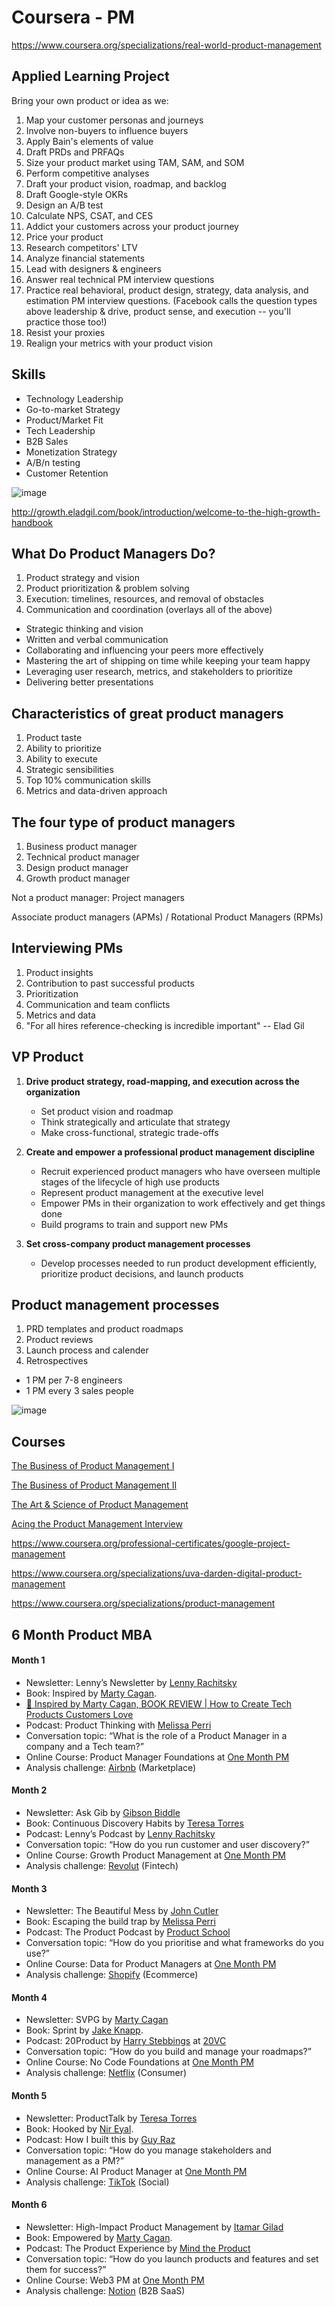 # Coursera - PM

<https://www.coursera.org/specializations/real-world-product-management>

## Applied Learning Project

Bring your own product or idea as we:

1. Map your customer personas and journeys
2. Involve non-buyers to influence buyers
3. Apply Bain's elements of value
4. Draft PRDs and PRFAQs
5. Size your product market using TAM, SAM, and SOM
6. Perform competitive analyses
7. Draft your product vision, roadmap, and backlog
8. Draft Google-style OKRs
9. Design an A/B test
10. Calculate NPS, CSAT, and CES
11. Addict your customers across your product journey
12. Price your product
13. Research competitors' LTV
14. Analyze financial statements
15. Lead with designers & engineers
16. Answer real technical PM interview questions
17. Practice real behavioral, product design, strategy, data analysis, and estimation PM interview questions. (Facebook calls the question types above leadership & drive, product sense, and execution -- you'll practice those too!)
18. Resist your proxies
19. Realign your metrics with your product vision

## Skills

- Technology Leadership
- Go-to-market Strategy
- Product/Market Fit
- Tech Leadership
- B2B Sales
- Monetization Strategy
- A/B/n testing
- Customer Retention

![image](../../media/Product-Management_Coursera-PM-image1.jpg)

<http://growth.eladgil.com/book/introduction/welcome-to-the-high-growth-handbook>

## What Do Product Managers Do?

1. Product strategy and vision
2. Product prioritization & problem solving
3. Execution: timelines, resources, and removal of obstacles
4. Communication and coordination (overlays all of the above)

- Strategic thinking and vision
- Written and verbal communication
- Collaborating and influencing your peers more effectively
- Mastering the art of shipping on time while keeping your team happy
- Leveraging user research, metrics, and stakeholders to prioritize
- Delivering better presentations

## Characteristics of great product managers

1. Product taste
2. Ability to prioritize
3. Ability to execute
4. Strategic sensibilities
5. Top 10% communication skills
6. Metrics and data-driven approach

## The four type of product managers

1. Business product manager
2. Technical product manager
3. Design product manager
4. Growth product manager

Not a product manager: Project managers

Associate product managers (APMs) / Rotational Product Managers (RPMs)

## Interviewing PMs

1. Product insights
2. Contribution to past successful products
3. Prioritization
4. Communication and team conflicts
5. Metrics and data
6. "For all hires reference-checking is incredible important" -- Elad Gil

## VP Product

1. **Drive product strategy, road-mapping, and execution across the organization**
    - Set product vision and roadmap
    - Think strategically and articulate that strategy
    - Make cross-functional, strategic trade-offs

2. **Create and empower a professional product management discipline**
    - Recruit experienced product managers who have overseen multiple stages of the lifecycle of high use products
    - Represent product management at the executive level
    - Empower PMs in their organization to work effectively and get things done
    - Build programs to train and support new PMs

3. **Set cross-company product management processes**
    - Develop processes needed to run product development efficiently, prioritize product decisions, and launch products

## Product management processes

1. PRD templates and product roadmaps
2. Product reviews
3. Launch process and calender
4. Retrospectives

- 1 PM per 7-8 engineers
- 1 PM every 3 sales people

![image](../../media/Product-Management_Coursera-PM-image2.jpg)

## Courses

[The Business of Product Management I](https://www.coursera.org/learn/the-business-of-product-management-one)

[The Business of Product Management II](https://www.coursera.org/learn/real-world-product-management-skills)

[The Art & Science of Product Management](https://www.coursera.org/learn/pms-leading-design-engineering-ai-ml)

[Acing the Product Management Interview](https://www.coursera.org/learn/acing-product-management-interviews)

<https://www.coursera.org/professional-certificates/google-project-management>

<https://www.coursera.org/specializations/uva-darden-digital-product-management>

<https://www.coursera.org/specializations/product-management>

## 6 Month Product MBA

#### Month 1

- Newsletter: Lenny’s Newsletter by [Lenny Rachitsky](https://www.linkedin.com/in/ACoAAABGvmoB4S920iEQfSFO_P91nw2wPqfPoic)
- Book: Inspired by [Marty Cagan](https://www.linkedin.com/in/ACoAAAAAjycBVwSf0tRMLhZIJgQhgC8WlvNo9g8).
- [📖 Inspired by Marty Cagan, BOOK REVIEW | How to Create Tech Products Customers Love](https://www.youtube.com/watch?v=gbhs4UBbobo)
- Podcast: Product Thinking with [Melissa Perri](https://www.linkedin.com/in/ACoAAADufjUBixvWZNsGEm88A8k3N47Ig2pArvs)
- Conversation topic: “What is the role of a Product Manager in a company and a Tech team?”
- Online Course: Product Manager Foundations at [One Month PM](https://www.linkedin.com/company/onemonthpm/)
- Analysis challenge: [Airbnb](https://www.linkedin.com/company/airbnb/) (Marketplace)

#### Month 2

- Newsletter: Ask Gib by [Gibson Biddle](https://www.linkedin.com/company/gibson-biddle/)
- Book: Continuous Discovery Habits by [Teresa Torres](https://www.linkedin.com/in/ACoAAAAABQIBksTwFRyWlc2Rz43Z-BbuVG8zw54)
- Podcast: Lenny’s Podcast by [Lenny Rachitsky](https://www.linkedin.com/in/ACoAAABGvmoB4S920iEQfSFO_P91nw2wPqfPoic)
- Conversation topic: “How do you run customer and user discovery?”
- Online Course: Growth Product Management at [One Month PM](https://www.linkedin.com/company/onemonthpm/)
- Analysis challenge: [Revolut](https://www.linkedin.com/company/revolut/) (Fintech)

#### Month 3

- Newsletter: The Beautiful Mess by [John Cutler](https://www.linkedin.com/in/ACoAAABkgVcByXwZ4Zke2hKjaekv4qJxDWQeqsY)
- Book: Escaping the build trap by [Melissa Perri](https://www.linkedin.com/in/ACoAAADufjUBixvWZNsGEm88A8k3N47Ig2pArvs)
- Podcast: The Product Podcast by [Product School](https://www.linkedin.com/company/product-school/)
- Conversation topic: “How do you prioritise and what frameworks do you use?”
- Online Course: Data for Product Managers at [One Month PM](https://www.linkedin.com/company/onemonthpm/)
- Analysis challenge: [Shopify](https://www.linkedin.com/company/shopify/) (Ecommerce)

#### Month 4

- Newsletter: SVPG by [Marty Cagan](https://www.linkedin.com/in/ACoAAAAAjycBVwSf0tRMLhZIJgQhgC8WlvNo9g8)
- Book: Sprint by [Jake Knapp](https://www.linkedin.com/in/ACoAAACDrXsB2wHc_jrcpjwmk-iMbKeXfbXVxds).
- Podcast: 20Product by [Harry Stebbings](https://www.linkedin.com/in/ACoAAAqiFJsBpNbbD_8asbx88kYlVbb_DAspWwE) at [20VC](https://www.linkedin.com/company/20vc/)
- Conversation topic: “How do you build and manage your roadmaps?”
- Online Course: No Code Foundations at [One Month PM](https://www.linkedin.com/company/onemonthpm/)
- Analysis challenge: [Netflix](https://www.linkedin.com/company/netflix/) (Consumer)

#### Month 5

- Newsletter: ProductTalk by [Teresa Torres](https://www.linkedin.com/in/ACoAAAAABQIBksTwFRyWlc2Rz43Z-BbuVG8zw54)
- Book: Hooked by [Nir Eyal](https://www.linkedin.com/in/ACoAAAAHyQEBDr9figMsc4ImSK0wgU_97M8PmMU).
- Podcast: How I built this by [Guy Raz](https://www.linkedin.com/in/ACoAADAm41YBuzIKPIublsOOXtV3kLlVkt1OEsQ)
- Conversation topic: “How do you manage stakeholders and management as a PM?”
- Online Course: AI Product Manager at [One Month PM](https://www.linkedin.com/company/onemonthpm/)
- Analysis challenge: [TikTok](https://www.linkedin.com/company/tiktok/) (Social)

#### Month 6

- Newsletter: High-Impact Product Management by [Itamar Gilad](https://www.linkedin.com/in/ACoAAAAik0wBQRTB6Tpmz8Z8-9Qq_csOtJBPM-U)
- Book: Empowered by [Marty Cagan](https://www.linkedin.com/in/ACoAAAAAjycBVwSf0tRMLhZIJgQhgC8WlvNo9g8).
- Podcast: The Product Experience by [Mind the Product](https://www.linkedin.com/company/mind-the-product/)
- Conversation topic: “How do you launch products and features and set them for success?”
- Online Course: Web3 PM at [One Month PM](https://www.linkedin.com/company/onemonthpm/)
- Analysis challenge: [Notion](https://www.linkedin.com/company/notionhq/) (B2B SaaS)
